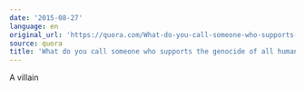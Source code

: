 ```yaml
---
date: '2015-08-27'
language: en
original_url: 'https://quora.com/What-do-you-call-someone-who-supports-the-genocide-of-all-humanity/answer/Clément-Renaud'
source: quora
title: 'What do you call someone who supports the genocide of all humanity?'
---
```


A villain
